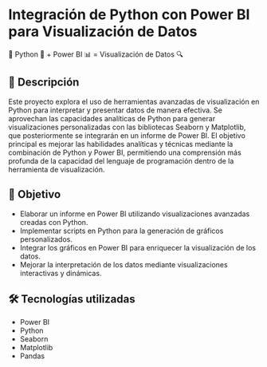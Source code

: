 # Integración de Python con Power BI para Visualización de Datos
🚀 Python 🐍 + Power BI 📊 = Visualización de Datos 🔍

## 📖 Descripción
Este proyecto explora el uso de herramientas avanzadas de visualización en Python para interpretar y presentar datos de manera efectiva. Se aprovechan las capacidades analíticas de Python para generar visualizaciones personalizadas con las bibliotecas Seaborn y Matplotlib, que posteriormente se integrarán en un informe de Power BI.
El objetivo principal es mejorar las habilidades analíticas y técnicas mediante la combinación de Python y Power BI, permitiendo una comprensión más profunda de la capacidad del lenguaje de programación dentro de la herramienta de visualización.

## 🎯 Objetivo
- Elaborar un informe en Power BI utilizando visualizaciones avanzadas creadas con Python.
- Implementar scripts en Python para la generación de gráficos personalizados.
- Integrar los gráficos en Power BI para enriquecer la visualización de los datos.
- Mejorar la interpretación de los datos mediante visualizaciones interactivas y dinámicas.

## 🛠️ Tecnologías utilizadas
  - Power BI
  - Python
  - Seaborn
  - Matplotlib
  - Pandas
